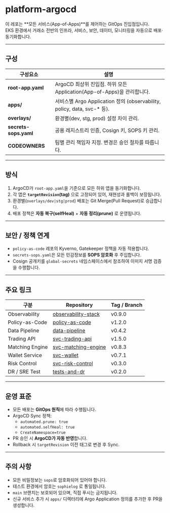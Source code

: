 # platform-argocd

이 레포는 **모든 서비스(App-of-Apps)**를 제어하는 GitOps 진입점입니다.  
EKS 환경에서 거래소 전반의 인프라, 서비스, 보안, 데이터, 모니터링을 자동으로 배포·동기화합니다.

---

## 구성 

| 구성요소 | 설명 |
|-----------|------|
| **root-app.yaml** | ArgoCD 최상위 진입점. 하위 모든 Application(App-of-Apps)을 관리합니다. |
| **apps/** | 서비스별 Argo Application 정의 (observability, policy, data, svc-* 등). |
| **overlays/** | 환경별(dev, stg, prod) 설정 차이 관리. |
| **secrets-sops.yaml** | 공용 레지스트리 인증, Cosign 키, SOPS 키 관리. |
| **CODEOWNERS** | 팀별 관리 책임자 지정. 변경은 승인 절차를 따릅니다. |

---

## 방식

1. ArgoCD가 `root-app.yaml`을 기준으로 모든 하위 앱을 동기화합니다.  
2. 각 앱은 **`targetRevision`(tag)** 으로 고정되어 있어, 재현성과 롤백이 보장됩니다.  
3. 환경별(`overlays/dev|stg|prod`) 배포는 Git Merge(Pull Request)로 승급합니다.  
4. 배포 정책은 **자동 복구(selfHeal)** + **자동 정리(prune)** 로 운영됩니다.

---

##  보안 / 정책 연계

- `policy-as-code` 레포의 Kyverno, Gatekeeper 정책을 자동 적용합니다.  
- `secrets-sops.yaml`은 모든 민감정보를 **SOPS 암호화** 후 주입합니다.  
- Cosign 공개키를 `global-secrets` 네임스페이스에서 참조하여 이미지 서명 검증을 수행합니다.

---

## 주요 링크

| 구분 | Repository | Tag / Branch |
|------|-------------|---------------|
| Observability | [observability-stack](https://github.com/2025-demo-01/observability-stack) | v0.9.0 |
| Policy-as-Code | [policy-as-code](https://github.com/2025-demo-01/policy-as-code) | v1.2.0 |
| Data Pipeline | [data-pipeline](https://github.com/2025-demo-01/data-pipeline) | v0.4.2 |
| Trading API | [svc-trading-api](https://github.com/2025-demo-01/svc-trading-api) | v1.5.0 |
| Matching Engine | [svc-matching-engine](https://github.com/2025-demo-01/svc-matching-engine) | v0.8.3 |
| Wallet Service | [svc-wallet](https://github.com/2025-demo-01/svc-wallet) | v0.7.1 |
| Risk Control | [svc-risk-control](https://github.com/2025-demo-01/svc-risk-control) | v0.3.0 |
| DR / SRE Test | [tests-and-dr](https://github.com/2025-demo-01/tests-and-dr) | v0.2.0 |

---

##  운영 표준

- 모든 배포는 **GitOps 원칙**에 따라 수행됩니다.  
- ArgoCD Sync 정책:  
  - `automated.prune: true`  
  - `automated.selfHeal: true`  
  - `CreateNamespace=true`  
- PR 승인 시 **ArgoCD가 자동 반영**합니다.  
- Rollback 시 `targetRevision` 이전 태그로 변경 후 Sync.

---

##  주의 사항

- 모든 비밀정보는 `sops`로 암호화되어 있어야 합니다.  
- 테스트 환경에서 암호는 `sophielog` 로 통일됩니다.  
- `main` 브랜치는 보호되어 있으며, 직접 푸시는 금지됩니다.  
- 신규 서비스 추가 시 `apps/` 디렉터리에 Argo Application 정의를 추가한 후 PR을 생성합니다.
